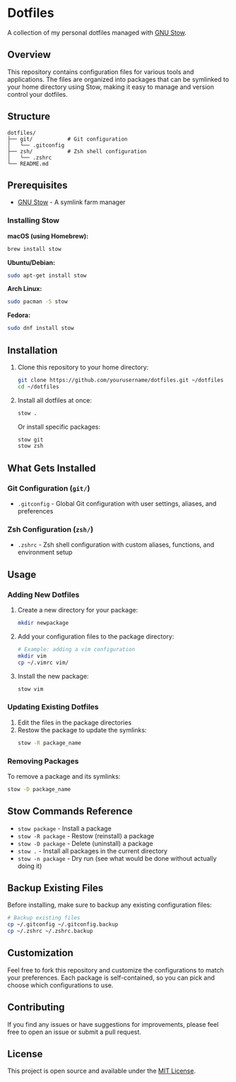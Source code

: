 # Dotfiles

A collection of my personal dotfiles managed with [GNU Stow](https://www.gnu.org/software/stow/).

## Overview

This repository contains configuration files for various tools and applications. The files are organized into packages that can be symlinked to your home directory using Stow, making it easy to manage and version control your dotfiles.

## Structure

```
dotfiles/
├── git/           # Git configuration
│   └── .gitconfig
├── zsh/           # Zsh shell configuration
│   └── .zshrc
└── README.md
```

## Prerequisites

- [GNU Stow](https://www.gnu.org/software/stow/) - A symlink farm manager

### Installing Stow

**macOS (using Homebrew):**
```bash
brew install stow
```

**Ubuntu/Debian:**
```bash
sudo apt-get install stow
```

**Arch Linux:**
```bash
sudo pacman -S stow
```

**Fedora:**
```bash
sudo dnf install stow
```

## Installation

1. Clone this repository to your home directory:
   ```bash
   git clone https://github.com/yourusername/dotfiles.git ~/dotfiles
   cd ~/dotfiles
   ```

2. Install all dotfiles at once:
   ```bash
   stow .
   ```

   Or install specific packages:
   ```bash
   stow git
   stow zsh
   ```

## What Gets Installed

### Git Configuration (`git/`)
- `.gitconfig` - Global Git configuration with user settings, aliases, and preferences

### Zsh Configuration (`zsh/`)
- `.zshrc` - Zsh shell configuration with custom aliases, functions, and environment setup

## Usage

### Adding New Dotfiles

1. Create a new directory for your package:
   ```bash
   mkdir newpackage
   ```

2. Add your configuration files to the package directory:
   ```bash
   # Example: adding a vim configuration
   mkdir vim
   cp ~/.vimrc vim/
   ```

3. Install the new package:
   ```bash
   stow vim
   ```

### Updating Existing Dotfiles

1. Edit the files in the package directories
2. Restow the package to update the symlinks:
   ```bash
   stow -R package_name
   ```

### Removing Packages

To remove a package and its symlinks:
```bash
stow -D package_name
```

## Stow Commands Reference

- `stow package` - Install a package
- `stow -R package` - Restow (reinstall) a package
- `stow -D package` - Delete (uninstall) a package
- `stow .` - Install all packages in the current directory
- `stow -n package` - Dry run (see what would be done without actually doing it)

## Backup Existing Files

Before installing, make sure to backup any existing configuration files:

```bash
# Backup existing files
cp ~/.gitconfig ~/.gitconfig.backup
cp ~/.zshrc ~/.zshrc.backup
```

## Customization

Feel free to fork this repository and customize the configurations to match your preferences. Each package is self-contained, so you can pick and choose which configurations to use.

## Contributing

If you find any issues or have suggestions for improvements, please feel free to open an issue or submit a pull request.

## License

This project is open source and available under the [MIT License](LICENSE).
